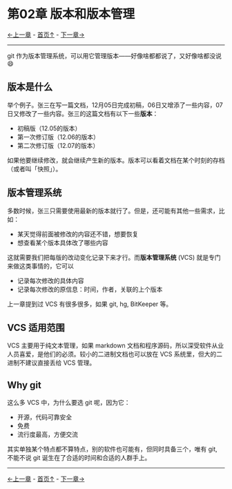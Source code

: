 # 第02章 版本和版本管理

[←上一章](01.md) - [首页↑](index.md) - [下一章→](03.md)

---

git 作为版本管理系统，可以用它管理版本——好像啥都都说了，又好像啥都没说😄

## 版本是什么

举个例子。张三在写一篇文档，12月05日完成初稿，06日又增添了一些内容，07日又修改了一些内容。张三的这篇文档有以下一些**版本**：

* 初稿版（12.05的版本）
* 第一次修订版（12.06的版本）
* 第二次修订版（12.07的版本）

如果他要继续修改，就会继续产生新的版本。版本可以看着文档在某个时刻的存档（或者叫「快照」）。

## 版本管理系统

多数时候，张三只需要使用最新的版本就行了。但是，还可能有其他一些需求，比如：

* 某天觉得前面被修改的内容还不错，想要恢复
* 想查看某个版本具体改了哪些内容

这就需要我们把每版的改动变化记录下来才行。而**版本管理系统** (VCS) 就是专门来做这类事情的，它可以

* 记录每次修改的具体内容
* 记录每次修改的原信息：时间，作者，关联的上个版本

上一章提到过 VCS 有很多很多，如果 git, hg, BitKeeper 等。

## VCS 适用范围

VCS 主要用于纯文本管理，如果 markdown 文档和程序源码，所以深受软件从业人员喜爱，是他们的必须。较小的二进制文档也可以放在 VCS 系统里，但大的二进制不建议直接丢给 VCS 管理。

## Why git

这么多 VCS 中，为什么要选 git 呢，因为它：

* 开源，代码可靠安全
* 免费
* 流行度最高，方便交流

其实单独某个特点都不算特点，别的软件也可能有，但同时具备三个，唯有 git, 不能不说 git 诞生在了合适的时间和合适的人群手上。

---

[←上一章](01.md) - [首页↑](index.md) - [下一章→](03.md)